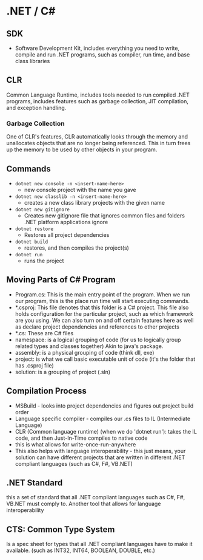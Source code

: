 # .NET / C#

## SDK
- Software Development Kit, includes everything you need to write, compile and run .NET programs, such as compiler, run time, and base class libraries

## CLR
Common Language Runtime, includes tools needed to run compiled .NET programs, includes features such as garbage collection, JIT compilation, and exception handling.

### Garbage Collection
One of CLR's features, CLR automatically looks through the memory and unallocates objects that are no longer being referenced. This in turn frees up the memory to be used by other objects in your program.

## Commands
- `dotnet new console -n <insert-name-here>`
    - new console project with the name you gave
- `dotnet new classlib -n <insert-name-here>`
    - creates a new class library projects with the given name
- `dotnet new gitignore`
    - Creates new gitignore file that ignores common files and folders .NET platform applications ignore
- `dotnet restore`
    - Restores all project dependencies
- `dotnet build`
    - restores, and then compiles the project(s)
- `dotnet run`
    - runs the project

## Moving Parts of C# Program
- Program.cs: This is the main entry point of the program. When we run our program, this is the place run time will start executing commands.
- *.csproj: This file denotes that this folder is a C# project. This file also holds configuration for the particular project, such as which framework are you using. We can also turn on and off certain features here as well as declare project dependencies and references to other projects
- *.cs: These are C# files
- namespace: is a logical grouping of code (for us to logically group related types and classes together) Akin to java's package.
- assembly: is a physical grouping of code (think dll, exe)
- project: is what we call basic executable unit of code (it's the folder that has .csproj file)
- solution: is a grouping of project (.sln)

## Compilation Process
- MSBuild - looks into project dependencies and figures out project build order
- Language specific compiler - compiles our .cs files to IL (Intermediate Language)
- CLR (Common language runtime) (when we do 'dotnet run'): takes the IL code, and then Just-In-Time compiles to native code
- this is what allows for write-once-run-anywhere
- This also helps with language interoperability - this just means, your solution can have different projects that are written in different .NET compliant languages (such as C#, F#, VB.NET)

## .NET Standard
this a set of standard that all .NET compliant languages such as C#, F#, VB.NET must comply to. Another tool that allows for language interoperability

## CTS: Common Type System
Is a spec sheet for types that all .NET compliant languages have to make it available. (such as INT32, INT64, BOOLEAN, DOUBLE, etc.)